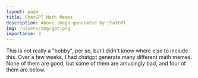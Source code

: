 ```yaml
---
layout: page
title: ChatGPT Math Memes
description: Above image generated by ChatGPT
img: /assets/img/gpt.png
importance: 3
---
```


This is not really a "hobby", per se, but I didn't know where else to include this. Over a few weeks, I had chatgpt generate many different math memes. None of them are good, but some of them are amusingly bad, and four of them are below.

<div class="row">
    <div class="column" style="padding-bottom: 5px">
        <img id="img1">
        <img id="img2">
    </div>
    <div class="column">
        <img id="img3">
        <img id="img4">
    </div>
</div>

<script type="text/javascript">
    function shuffle(arr) {
        for (let i = arr.length - 1; i > 0; i--) {
            const j = Math.floor(Math.random() * (i+1));
            [arr[i], arr[j]] = [arr[j], arr[i]];
        }
        return arr;
    }
    function choose_images() {
        const NUM = 29;
        const lazy = shuffle([...Array(NUM).keys()]);
        const LENGTH = 240;
        
        for (let i = 0; i < 4; i++) {
            var img = $(`#img${i+1}`)[0];
            img.setAttribute("src", `{{ '/assets/img/gpt_memes' | relative_url}}/meme${lazy[i]+1}.jpg`);
            img.setAttribute("width", LENGTH);
            img.setAttribute("height", LENGTH);
        }
    }

    $(document).ready(() => choose_images());
</script>
